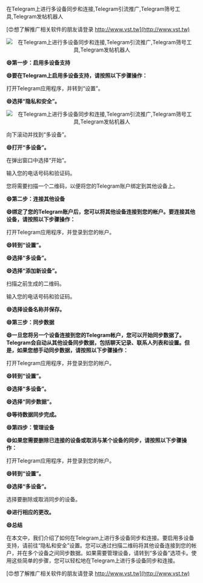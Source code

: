 在Telegram上进行多设备同步和连接,Telegram引流推广,Telegram筛号工具,Telegram发帖机器人

[😍想了解推广相关软件的朋友请登录 http://www.vst.tw](http://www.vst.tw)

 <center><img src="https://vst.tw/MP4/tuiguang/png/4.png" alt="在Telegram上进行多设备同步和连接,Telegram引流推广,Telegram筛号工具,Telegram发帖机器人"></center>

**😄第一步：启用多设备支持**

**😄要在Telegram上启用多设备支持，请按照以下步骤操作：**

打开Telegram应用程序，并转到“设置”。

**😄选择“隐私和安全”。**

 <center><img src="https://vst.tw/MP4/tuiguang/png/2.png" alt="在Telegram上进行多设备同步和连接,Telegram引流推广,Telegram筛号工具,Telegram发帖机器人"></center>

向下滚动并找到“多设备”。

**😄打开“多设备”。**

在弹出窗口中选择“开始”。

输入您的电话号码和验证码。

您将需要扫描一个二维码，以便将您的Telegram账户绑定到其他设备上。

**😄第二步：连接其他设备**

**😄绑定了您的Telegram账户后，您可以将其他设备连接到您的帐户。要连接其他设备，请按照以下步骤操作：**

打开Telegram应用程序，并登录到您的帐户。

**😄转到“设置”。**

**😄选择“多设备”。**

**😄选择“添加新设备”。**

扫描之前生成的二维码。

输入您的电话号码和验证码。

**😄选择设备名称并保存。**

**😄第三步：同步数据**

**😄一旦您将另一个设备连接到您的Telegram帐户，您可以开始同步数据了。Telegram会自动从其他设备同步数据，包括聊天记录、联系人列表和设置。但是，如果您想手动同步数据，请按照以下步骤操作：**

打开Telegram应用程序，并登录到您的帐户。

**😄转到“设置”。**

**😄选择“多设备”。**

**😄选择“同步数据”。**

**😄等待数据同步完成。**

**😄第四步：管理设备**

**😄如果您需要删除已连接的设备或取消与某个设备的同步，请按照以下步骤操作：**

打开Telegram应用程序，并登录到您的帐户。

**😄转到“设置”。**

**😄选择“多设备”。**

选择要删除或取消同步的设备。

**😄进行相应的更改。**

**😄总结**

在本文中，我们介绍了如何在Telegram上进行多设备同步和连接。要启用多设备支持，请前往“隐私和安全”设置。您可以通过扫描二维码将其他设备连接到您的帐户，并在多个设备之间同步数据。如果需要管理设备，请转到“多设备”选项卡。使用这些简单的步骤，您可以轻松地在Telegram上进行多设备同步和连接。

[😍想了解推广相关软件的朋友请登录 http://www.vst.tw](http://www.vst.tw)



